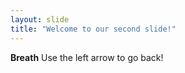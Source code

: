 ```yaml
---
layout: slide
title: "Welcome to our second slide!"
---
```

**Breath**
Use the left arrow to go back!
